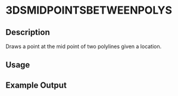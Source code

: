 # 3DSMIDPOINTSBETWEENPOLYS

## Description

Draws a point at the mid point of two polylines given a location.

## Usage

## Example Output
```
```
